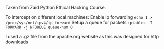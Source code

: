 Taken from Zaid Python Ethical Hacking Course.

To intercept on different local machines:
Enable ip forwarding
`echo 1 > /proc/sys/net/ipv4/ip_forward`
Setup a queue for packets
`iptables -I FORWARD -j NFQUEUE queue-num 0`

I used a .gz file from the apache.org website as this was designed for http downloads


